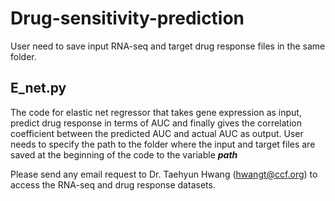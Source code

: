 # Drug-sensitivity-prediction
User need to save input RNA-seq and target drug response files in the same folder. 

## **E_net.py** 

The code for elastic net regressor that takes gene expression as input, predict drug response in terms of AUC and finally gives the correlation coefficient between the predicted AUC and actual AUC as output. User needs to specify the path to the folder where the input and target files are saved at the beginning of the code to the variable **_path_**

Please send any email request to Dr. Taehyun Hwang (hwangt@ccf.org) to access the RNA-seq and drug response datasets.
